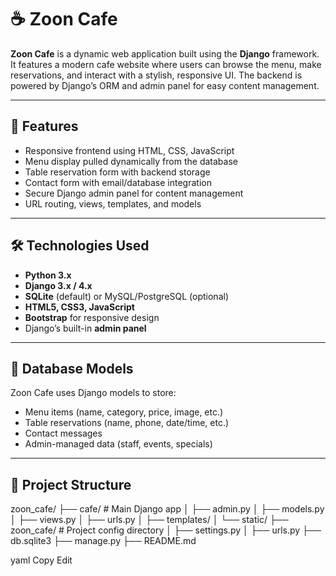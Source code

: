 # ☕ Zoon Cafe

**Zoon Cafe** is a dynamic web application built using the **Django** framework. It features a modern cafe website where users can browse the menu, make reservations, and interact with a stylish, responsive UI. The backend is powered by Django’s ORM and admin panel for easy content management.

---

## 🚀 Features

- Responsive frontend using HTML, CSS, JavaScript
- Menu display pulled dynamically from the database
- Table reservation form with backend storage
- Contact form with email/database integration
- Secure Django admin panel for content management
- URL routing, views, templates, and models

---

## 🛠 Technologies Used

- **Python 3.x**
- **Django 3.x / 4.x**
- **SQLite** (default) or MySQL/PostgreSQL (optional)
- **HTML5, CSS3, JavaScript**
- **Bootstrap** for responsive design
- Django’s built-in **admin panel**

---

## 💾 Database Models

Zoon Cafe uses Django models to store:

- Menu items (name, category, price, image, etc.)
- Table reservations (name, phone, date/time, etc.)
- Contact messages
- Admin-managed data (staff, events, specials)

---

## 📁 Project Structure

zoon_cafe/
├── cafe/ # Main Django app
│ ├── admin.py
│ ├── models.py
│ ├── views.py
│ ├── urls.py
│ ├── templates/
│ └── static/
├── zoon_cafe/ # Project config directory
│ ├── settings.py
│ ├── urls.py
├── db.sqlite3
├── manage.py
├── README.md

yaml
Copy
Edit
